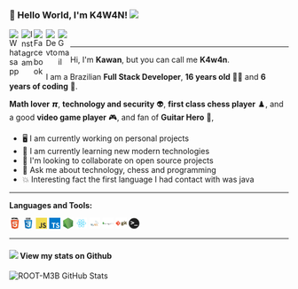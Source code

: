 ### 🤖 Hello World, I'm K4W4N!  <img src="https://github.com/TheDudeThatCode/TheDudeThatCode/blob/master/Assets/Earth.gif" width="24px">

<a target="_blank" href="https://api.whatsapp.com/send?phone=5586981213040">
  <img align="left" alt="Whatsapp" width="22px" src="https://cdn.jsdelivr.net/npm/simple-icons@v3/icons/whatsapp.svg"/>
</a>
<a target="_blank" href="https://www.instagram.com/kah_du1/">
  <img align="left" alt="Instagram" width="22px" src="https://cdn.jsdelivr.net/npm/simple-icons@v3/icons/instagram.svg"/>
</a>
<a target="_blank" href="https://www.fb.com/K4w4nD/">
  <img align="left" alt="Facebook" width="22px" src="https://cdn.jsdelivr.net/npm/simple-icons@v3/icons/facebook.svg"/>
</a>
<a target="_blank" href="https://dev.to/k4w4n/">
  <img align="left" alt="Devto" width="22px" src="https://cdn.jsdelivr.net/npm/simple-icons@v3/icons/dev-dot-to.svg"/>
</a>
<a target="_blank" href="mailto:k4w4ndu4rt3@gmail.com">
  <img align="left" alt="Gmail" width="22px" src="https://cdn.jsdelivr.net/npm/simple-icons@v3/icons/gmail.svg"/>
</a>
</br>

---- 

Hi, I'm **Kawan**, but you can call me **K4w4n**. 

I am a Brazilian **Full Stack Developer**, **16 years old** 👶🏻 and **6 years of coding** 🧐.

**Math lover** 𝞹, **technology and security** 👽, **first class chess player** ♟️, and a good **video game player** 🎮, and fan of **Guitar Hero** 🎸,

* 🖥️ I am currently working on personal projects
* 🎲 I am currently learning new modern technologies
* 👾 I'm looking to collaborate on open source projects
* 💬 Ask me about technology, chess and programming
* 💥 Interesting fact the first language I had contact with was java

----

**Languages and Tools:**  

<code><img height="20" src="https://raw.githubusercontent.com/github/explore/80688e429a7d4ef2fca1e82350fe8e3517d3494d/topics/html/html.png"></code>
<code><img height="20" src="https://raw.githubusercontent.com/github/explore/80688e429a7d4ef2fca1e82350fe8e3517d3494d/topics/css/css.png"></code>
<code><img height="20" src="https://raw.githubusercontent.com/github/explore/80688e429a7d4ef2fca1e82350fe8e3517d3494d/topics/javascript/javascript.png"></code>
<code><img height="20" src="https://raw.githubusercontent.com/github/explore/80688e429a7d4ef2fca1e82350fe8e3517d3494d/topics/typescript/typescript.png"></code>
<code><img height="20" src="https://raw.githubusercontent.com/github/explore/80688e429a7d4ef2fca1e82350fe8e3517d3494d/topics/nodejs/nodejs.png"></code>
<code><img height="20" src="https://raw.githubusercontent.com/github/explore/80688e429a7d4ef2fca1e82350fe8e3517d3494d/topics/react/react.png"></code>
<code><img height="20" src="https://raw.githubusercontent.com/github/explore/80688e429a7d4ef2fca1e82350fe8e3517d3494d/topics/mysql/mysql.png"></code>
<code><img height="20" src="https://raw.githubusercontent.com/github/explore/80688e429a7d4ef2fca1e82350fe8e3517d3494d/topics/mongodb/mongodb.png"></code>
<code><img height="20" src="https://raw.githubusercontent.com/github/explore/80688e429a7d4ef2fca1e82350fe8e3517d3494d/topics/git/git.png"></code>
<code><img height="20" src="https://raw.githubusercontent.com/github/explore/80688e429a7d4ef2fca1e82350fe8e3517d3494d/topics/terminal/terminal.png"></code>

----
#### <img src="https://media.giphy.com/media/VgCDAzcKvsR6OM0uWg/giphy.gif" width="50"> View my stats on Github 
   
![ROOT-M3B GitHub Stats](https://github-readme-stats.vercel.app/api?username=ROOT-M3B&show_icons=true)
